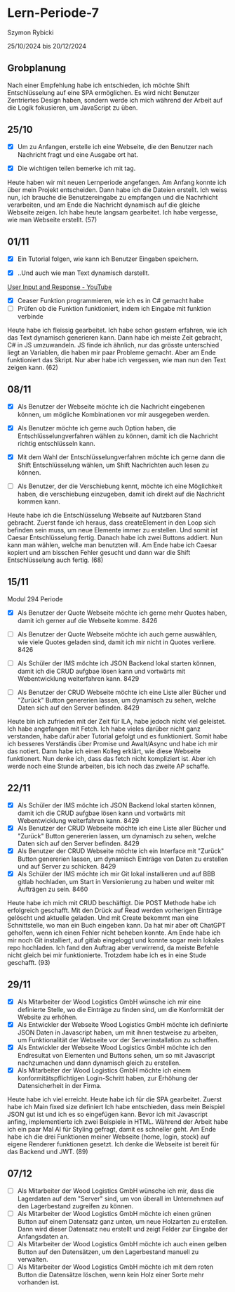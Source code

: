 # Lern-Periode-7

Szymon Rybicki

25/10/2024 bis 20/12/2024

## Grobplanung

Nach einer Empfehlung habe ich entschieden, ich möchte Shift Entschlüsselung auf eine SPA ermöglichen. Es wird nicht Benutzer Zentriertes Design haben, sondern werde ich mich während der Arbeit auf die Logik fokusieren, um JavaScript zu üben.

## 25/10

- [x] Um zu Anfangen, erstelle ich eine Webseite, die den Benutzer nach Nachricht fragt und eine Ausgabe ort hat.

- [x] Die wichtigen teilen bemerke ich mit tag.

Heute haben wir mit neuen Lernperiode angefangen. Am Anfang konnte ich über mein Projekt entscheiden. Dann habe ich die Dateien erstellt. Ich weiss nun, ich brauche die Benutzereingabe zu empfangen und die Nachrhicht verarbeiten, und am Ende die Nachricht dynamisch auf die gleiche Webseite zeigen. Ich habe heute langsam gearbeitet. Ich habe vergesse, wie man Webseite erstellt. (57)

## 01/11

- [x] Ein Tutorial folgen, wie kann ich Benutzer Eingaben speichern.

- [x] ..Und auch wie man Text dynamisch darstellt. 

[User Input and Response - YouTube](https://www.youtube.com/watch?v=KB6Yg5hNrqc)

- [x] Ceaser Funktion programmieren, wie ich es in C# gemacht habe
- [ ] Prüfen ob die Funktion funktioniert, indem ich Eingabe mit funktion verbinde

Heute habe ich fleissig gearbeitet. Ich habe schon gestern erfahren, wie ich das Text dynamisch generieren kann. Dann habe ich meiste Zeit gebracht, C# in JS umzuwandeln. JS finde ich ähnlich, nur das grösste unterschied liegt an Variablen, die haben mir paar Probleme gemacht. Aber am Ende funktioniert das Skript. Nur aber habe ich vergessen, wie man nun den Text zeigen kann. (62)

## 08/11

- [x] Als Benutzer der Webseite möchte ich die Nachricht eingebenen können, um mögliche Kombinationen vor mir ausgegeben werden.

- [x] Als Benutzer möchte ich gerne auch Option haben, die Entschlüsselungverfahren wählen zu können, damit ich die Nachricht richtig entschlüsseln kann.

- [x] Mit dem Wahl der Entschlüsselungverfahren möchte ich gerne dann die Shift Entschlüsselung wählen, um Shift Nachrichten auch lesen zu können.

- [ ] Als Benutzer, der die Verschiebung kennt, möchte ich eine Möglichkeit haben, die verschiebung einzugeben, damit ich direkt auf die Nachricht kommen kann.

Heute habe ich die Entschlüsselung Webseite auf Nutzbaren Stand gebracht. Zuerst fande ich heraus, dass createElement in den Loop sich befinden sein muss, um neue Elemente immer zu erstellen. Und somit ist Caesar Entschlüsselung fertig. Danach habe ich zwei Buttons addiert. Nun kann man wählen, welche man benutzten will. Am Ende habe ich Caesar kopiert und am bisschen Fehler gesucht und dann war die Shift Entschlüsselung auch fertig. (68)

## 15/11

Modul 294 Periode

- [x] Als Benutzer der Quote Webseite möchte ich gerne mehr Quotes haben, damit ich gerner auf die Webseite komme. 8426
- [ ] Als Benutzer der Quote Webseite möchte ich auch gerne auswählen, wie viele Quotes geladen sind, damit ich mir nicht in Quotes verliere. 8426
- [ ] Als Schüler der IMS möchte ich JSON Backend lokal starten können, damit ich die CRUD aufgbae lösen kann und vortwärts mit Webentwicklung weiterfahren kann. 8429
- [ ] Als Benutzer der CRUD Webseite möchte ich eine Liste aller Bücher und "Zurück" Button genererien lassen, um dynamisch zu sehen, welche Daten sich auf den Server befinden.  8429



Heute bin ich zufrieden mit der Zeit für ILA, habe jedoch nicht viel geleistet. Ich habe angefangen mit Fetch. Ich habe vieles darüber nicht ganz verstanden, habe dafür aber Tutorial gefolgt und es funktioniert. Somit habe ich besseres Verständis über Promise und AwaIt/Async und habe ich mir das notiert. Dann habe ich einen Kolleg erklärt, wie diese Webseite funktionert. Nun denke ich, dass das fetch nicht kompliziert ist. Aber ich werde noch eine Stunde arbeiten, bis ich noch das zweite AP schaffe.



## 22/11

- [x] Als Schüler der IMS möchte ich JSON Backend lokal starten können, damit ich die CRUD aufgbae lösen kann und vortwärts mit Webentwicklung weiterfahren kann. 8429
- [x] Als Benutzer der CRUD Webseite möchte ich eine Liste aller Bücher und "Zurück" Button genererien lassen, um dynamisch zu sehen, welche Daten sich auf den Server befinden. 8429
- [x] Als Benutzer der CRUD Webseite möchte ich ein Interface mit "Zurück" Button genererien lassen, um dynamisch Einträge von Daten zu erstellen und auf Server zu schicken. 8429 
- [x] Als Schüler der IMS möchte ich mir Git lokal installieren und auf BBB gitlab hochladen, um Start in Versionierung zu haben und weiter mit Aufträgen zu sein. 8460

Heute habe ich mich mit CRUD beschäftigt. Die POST Methode habe ich erfolgreich geschafft. Mit den Drück auf Read werden vorherigen Einträge gelöscht und aktuelle geladen. Und mit Create bekommt man eine Schnittstelle, wo man ein Buch eingeben kann. Da hat mir aber oft ChatGPT geholfen, wenn ich einen Fehler nicht beheben konnte. Am Ende habe ich mir noch Git installiert, auf gitlab eingeloggt und konnte sogar mein lokales repo hochladen. Ich fand den Auftrag aber verwirrend, da meiste Befehle nicht gleich bei mir funktionierte. Trotzdem habe ich es in eine Stude geschafft. (93)

## 29/11

- [x] Als Mitarbeiter der Wood Logistics GmbH wünsche ich mir eine definierte Stelle, wo die Einträge zu finden sind, um die Konformität der Website zu erhöhen.
- [x] Als Entwickler der Webseite Wood Logistics GmbH möchte ich definierte JSON Daten in Javascript haben, um mit ihnen testweise zu arbeiten, um Funktionalität der Webseite vor der Serverinstallation zu schaffen.
- [x] Als Entwickler der Webseite Wood Logistics GmbH möchte ich den Endresultat von Elementen und Buttons sehen, um so mit Javascript nachzumachen und dann dynamisch gleich zu erstellen.
- [x] Als Mitarbeiter der Wood Logistics GmbH möchte ich einem konformitätspflichtigen Login-Schritt haben, zur Erhöhung der Datensicherheit in der Firma.

Heute habe ich viel erreicht. Heute habe ich für die SPA gearbeitet. Zuerst habe ich Main fixed size definiert Ich habe entschieden, dass mein Beispiel JSON gut ist und ich es so eingefügen kann. Bevor ich mit Javascript anfing, implementierte ich zwei Beispiele in HTML. Während der Arbeit habe ich ein paar Mal AI für Styling gefragt, damit es schneller geht. Am Ende habe ich die drei Funktionen meiner Webseite (home, login, stock) auf eigene Renderer funktionen gesetzt. Ich denke die Webseite ist bereit für das Backend und JWT. (89)

## 07/12
- [ ] Als Mitarbeiter der Wood Logistics GmbH wünsche ich mir, dass die Lagerdaten auf dem "Server" sind, um von überall im Unternehmen auf den Lagerbestand zugreifen zu können.
- [ ] Als Mitarbeiter der Wood Logistics GmbH möchte ich einen grünen Button auf einem Datensatz ganz unten, um neue Holzarten zu erstellen. Dann wird dieser Datensatz neu erstellt und zeigt Felder zur Eingabe der Anfangsdaten an.
- [ ] Als Mitarbeiter der Wood Logistics GmbH möchte ich auch einen gelben Button auf den Datensätzen, um den Lagerbestand manuell zu verwalten.
- [ ] Als Mitarbeiter der Wood Logistics GmbH möchte ich mit dem roten Button die Datensätze löschen, wenn kein Holz einer Sorte mehr vorhanden ist.
